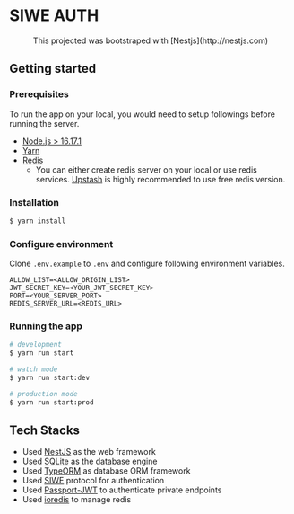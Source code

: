 # SIWE AUTH

<p align="center">
  This projected was bootstraped with [Nestjs](http://nestjs.com)
</p>

## Getting started

### Prerequisites

To run the app on your local, you would need to setup followings before running the server.

- [Node.js > 16.17.1](https://nodejs.org/en)
- [Yarn](https://yarnpkg.com/getting-started)
- [Redis](https://redis.io/docs/getting-started/)
  - You can either create redis server on your local or use redis services. [Upstash](https://upstash.com/) is highly recommended to use free redis version.

### Installation

```bash
$ yarn install
```

### Configure environment

Clone `.env.example` to `.env` and configure following environment variables.

```
ALLOW_LIST=<ALLOW_ORIGIN_LIST>
JWT_SECRET_KEY=<YOUR_JWT_SECRET_KEY>
PORT=<YOUR_SERVER_PORT>
REDIS_SERVER_URL=<REDIS_URL>
```

### Running the app

```bash
# development
$ yarn run start

# watch mode
$ yarn run start:dev

# production mode
$ yarn run start:prod
```

## Tech Stacks

- Used [NestJS](https://docs.nestjs.com/) as the web framework
- Used [SQLite](https://www.npmjs.com/package/sqlite3) as the database engine
- Used [TypeORM](https://typeorm.io/) as database ORM framework
- Used [SIWE](https://docs.login.xyz/sign-in-with-ethereum/quickstart-guide) protocol for authentication
- Used [Passport-JWT](https://docs.nestjs.com/recipes/passport#implementing-passport-jwt) to authenticate private endpoints
- Used [ioredis](https://www.npmjs.com/package/ioredis) to manage redis
